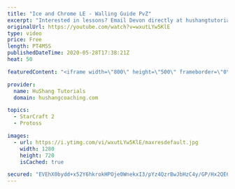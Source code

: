 ```yaml
---
title: "Ice and Chrome LE - Walling Guide PvZ"
excerpt: "Interested in lessons? Email Devon directly at hushangtutorials@outlook.com ------------------------------------------------------------------------------------------------------- Want to support HuShang Tutorials directly? Patreon is a website where you can contribute a monthly donation that will help"
originalUrl: https://youtube.com/watch?v=wxutLYw5KlE
type: video
price: Free
length: PT4M5S
publishedDateTime: 2020-05-28T17:38:21Z
heat: 50

featuredContent: "<iframe width=\"800\" height=\"500\" frameborder=\"0\" src=\"https://www.youtube.com/embed/wxutLYw5KlE\" allow=\"accelerometer; autoplay; encrypted-media; gyroscope; picture-in-picture\" allowfullscreen></iframe>"

provider:
  name: HuShang Tutorials
  domain: hushangcoaching.com

topics:
  - StarCraft 2
  - Protoss

images:
  - url: https://i.ytimg.com/vi/wxutLYw5KlE/maxresdefault.jpg
    width: 1280
    height: 720
    isCached: true

secured: "EVEhX0bydd+x52Y6hkrokHPOje0WnekxI3/pYz4QzrBwJbHzC4y/GP/Hx2QE64asoioy6bNXa/0lv3/NWzNcEneHybPBk2NUrEqnrSDKLgtK3ppYg3dywGL/oS6ilPWzcAqHRnFvW1i4MOxzeu5hrLaE1gJxb6QQNhqUKIjGYtqhD+xqc7K5/E03ozapkDG3bHxvCE1yYwBUWviDshvs7WUQ44kha9iomrcEraCuBTJnvN78GNyg48gS7hjA271Ytrf3jDE0WM6GR+8cfbw0YZOZ6dEENz6i1lZ65KS8p9VathFTopsnJHhUXtO6azbC5Xeu5lQ0duFmhnzQe5iuyBO+uQpVdae8b4+4PEXQv0D3l7rIgVftSzyX5YNfb4odCgyDKo0XQdcfac8QtmNvQ/mNbWAOkCEPCZzaiCPRx/8=;/+blU/cHjM4X3c8gnrWxrg=="
---
```


